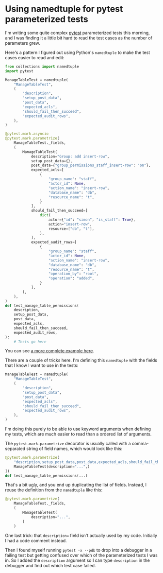 # Using namedtuple for pytest parameterized tests

I'm writing some quite complex [pytest]() parameterized tests this morning, and I was finding it a little bit hard to read the test cases as the number of parameters grew.

Here's a pattern I figured out using Python's `namedtuple` to make the test cases easier to read and edit:

```python
from collections import namedtuple
import pytest

ManageTableTest = namedtuple(
    "ManageTableTest",
    (
        "description",
        "setup_post_data",
        "post_data",
        "expected_acls",
        "should_fail_then_succeed",
        "expected_audit_rows",
    ),
)

@pytest.mark.asyncio
@pytest.mark.parametrize(
    ManageTableTest._fields,
    (
        ManageTableTest(
            description="Group: add insert-row",
            setup_post_data={},
            post_data={"group_permissions_staff_insert-row": "on"},
            expected_acls=[
                {
                    "group_name": "staff",
                    "actor_id": None,
                    "action_name": "insert-row",
                    "database_name": "db",
                    "resource_name": "t",
                }
            ],
            should_fail_then_succeed=[
                dict(
                    actor={"id": "simon", "is_staff": True},
                    action="insert-row",
                    resource=["db", "t"],
                ),
            ],
            expected_audit_rows=[
                {
                    "group_name": "staff",
                    "actor_id": None,
                    "action_name": "insert-row",
                    "database_name": "db",
                    "resource_name": "t",
                    "operation_by": "root",
                    "operation": "added",
                }
            ],
        ),
    ),
)
def test_manage_table_permissions(
    description,
    setup_post_data,
    post_data,
    expected_acls,
    should_fail_then_succeed,
    expected_audit_rows,
):
    # Tests go here
```
You can see [a more complete example here](https://github.com/datasette/datasette-acl/blob/ea0e092a33295f95b52c23d3fa21e8dee4fdc5e7/tests/test_acl.py).

There are a couple of tricks here. I'm defining this `namedtuple` with the fields that I know I want to use in the tests:

```python
ManageTableTest = namedtuple(
    "ManageTableTest",
    (
        "description",
        "setup_post_data",
        "post_data",
        "expected_acls",
        "should_fail_then_succeed",
        "expected_audit_rows",
    ),
)
```
I'm doing this purely to be able to use keyword arguments when defining my tests, which are much easier to read than a ordered list of arguments.

The `pytest.mark.parametrize` decorator is usually called with a comma-separated string of field names, which would look like this:

```python
@pytest.mark.parametrize(
    "description,setup_post_data,post_data,expected_acls,should_fail_then_succeed,expected_audit_rows", [
    ManageTableTest(description="...",)
])
def test_manage_table_permissions(...)
```
That's a bit ugly, and you end up duplicating the list of fields. Instead, I reuse the definition from the `namedtuple` like this:
```python
@pytest.mark.parametrize(
    ManageTableTest._fields,
    (
        ManageTableTest(
            description="...",
        )
    )
```
One last trick: that `description=` field isn't actually used by my code. Initially I had a code comment instead.

Then I found myself running `pytest -x --pdb` to drop into a debugger in a failing test but getting confused over which of the parameterized tests I was in. So I added the `description` argument so I can type `description` in the debugger and find out which test case failed.
